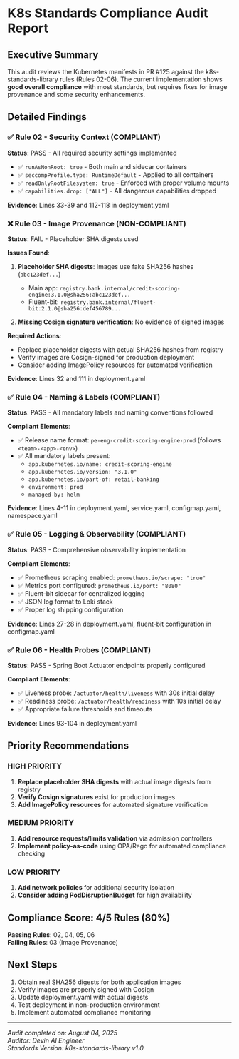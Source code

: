 # K8s Standards Compliance Audit Report

## Executive Summary

This audit reviews the Kubernetes manifests in PR #125 against the k8s-standards-library rules (Rules 02-06). The current implementation shows **good overall compliance** with most standards, but requires fixes for image provenance and some security enhancements.

## Detailed Findings

### ✅ Rule 02 - Security Context (COMPLIANT)
**Status**: PASS - All required security settings implemented

- ✅ `runAsNonRoot: true` - Both main and sidecar containers
- ✅ `seccompProfile.type: RuntimeDefault` - Applied to all containers  
- ✅ `readOnlyRootFilesystem: true` - Enforced with proper volume mounts
- ✅ `capabilities.drop: ["ALL"]` - All dangerous capabilities dropped

**Evidence**: Lines 33-39 and 112-118 in deployment.yaml

### ❌ Rule 03 - Image Provenance (NON-COMPLIANT)
**Status**: FAIL - Placeholder SHA digests used

**Issues Found**:
1. **Placeholder SHA digests**: Images use fake SHA256 hashes (`abc123def...`)
   - Main app: `registry.bank.internal/credit-scoring-engine:3.1.0@sha256:abc123def...`
   - Fluent-bit: `registry.bank.internal/fluent-bit:2.1.0@sha256:def456789...`

2. **Missing Cosign signature verification**: No evidence of signed images

**Required Actions**:
- Replace placeholder digests with actual SHA256 hashes from registry
- Verify images are Cosign-signed for production deployment
- Consider adding ImagePolicy resources for automated verification

**Evidence**: Lines 32 and 111 in deployment.yaml

### ✅ Rule 04 - Naming & Labels (COMPLIANT)  
**Status**: PASS - All mandatory labels and naming conventions followed

**Compliant Elements**:
- ✅ Release name format: `pe-eng-credit-scoring-engine-prod` (follows `<team>-<app>-<env>`)
- ✅ All mandatory labels present:
  - `app.kubernetes.io/name: credit-scoring-engine`
  - `app.kubernetes.io/version: "3.1.0"`
  - `app.kubernetes.io/part-of: retail-banking`
  - `environment: prod`
  - `managed-by: helm`

**Evidence**: Lines 4-11 in deployment.yaml, service.yaml, configmap.yaml, namespace.yaml

### ✅ Rule 05 - Logging & Observability (COMPLIANT)
**Status**: PASS - Comprehensive observability implementation

**Compliant Elements**:
- ✅ Prometheus scraping enabled: `prometheus.io/scrape: "true"`
- ✅ Metrics port configured: `prometheus.io/port: "8080"`
- ✅ Fluent-bit sidecar for centralized logging
- ✅ JSON log format to Loki stack
- ✅ Proper log shipping configuration

**Evidence**: Lines 27-28 in deployment.yaml, fluent-bit configuration in configmap.yaml

### ✅ Rule 06 - Health Probes (COMPLIANT)
**Status**: PASS - Spring Boot Actuator endpoints properly configured

**Compliant Elements**:
- ✅ Liveness probe: `/actuator/health/liveness` with 30s initial delay
- ✅ Readiness probe: `/actuator/health/readiness` with 10s initial delay
- ✅ Appropriate failure thresholds and timeouts

**Evidence**: Lines 93-104 in deployment.yaml

## Priority Recommendations

### HIGH PRIORITY
1. **Replace placeholder SHA digests** with actual image digests from registry
2. **Verify Cosign signatures** exist for production images
3. **Add ImagePolicy resources** for automated signature verification

### MEDIUM PRIORITY  
1. **Add resource requests/limits validation** via admission controllers
2. **Implement policy-as-code** using OPA/Rego for automated compliance checking

### LOW PRIORITY
1. **Add network policies** for additional security isolation
2. **Consider adding PodDisruptionBudget** for high availability

## Compliance Score: 4/5 Rules (80%)

**Passing Rules**: 02, 04, 05, 06  
**Failing Rules**: 03 (Image Provenance)

## Next Steps

1. Obtain real SHA256 digests for both application images
2. Verify images are properly signed with Cosign
3. Update deployment.yaml with actual digests
4. Test deployment in non-production environment
5. Implement automated compliance monitoring

---

*Audit completed on: August 04, 2025*  
*Auditor: Devin AI Engineer*  
*Standards Version: k8s-standards-library v1.0*
